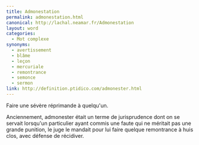 ```yaml
---
title: Admonestation
permalink: admonestation.html
canonical: http://lachal.neamar.fr/Admonestation
layout: word
categories:
  - Mot complexe
synonyms:
  - avertissement
  - blâme
  - leçon
  - mercuriale
  - remontrance
  - semonce
  - sermon
link: http://definition.ptidico.com/admonester.html
---
```


Faire une sévère réprimande à quelqu'un.

Anciennement, admonester était un terme de jurisprudence dont on se servait lorsqu'un particulier ayant commis une faute qui ne méritait pas une grande punition, le juge le mandait pour lui faire quelque remontrance à huis clos, avec défense de récidiver. 

